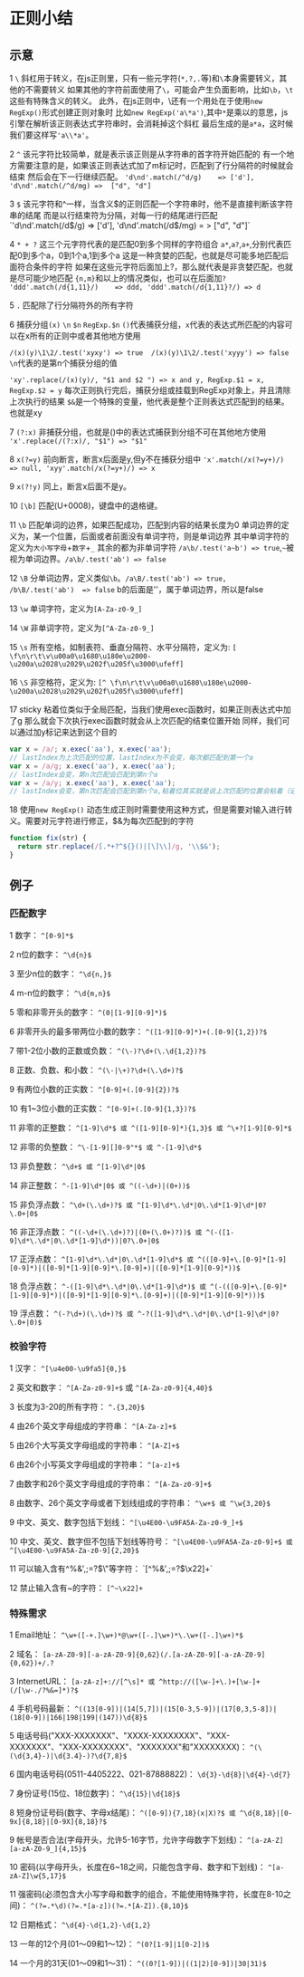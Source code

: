 # 正则小结

## 示意

1 `\`
斜杠用于转义，在js正则里，只有一些元字符(`*,?,.`等)和`\`本身需要转义，其他的不需要转义
如果其他的字符前面使用了`\`，可能会产生负面影响，比如`\b`，`\t`这些有特殊含义的转义。
此外，在js正则中，\还有一个用处在于使用`new RegExp()`形式创建正则对象时
比如`new RegExp('a\*a')`,其中`*`是乘以的意思，js引擎在解析该正则表达式字符串时，会消耗掉这个斜杠
最后生成的是`a*a`，这时候我们要这样写`'a\\*a'`。

2 `^`
该元字符比较简单，就是表示该正则是从字符串的首字符开始匹配的
有一个地方需要注意的是，如果该正则表达式加了m标记时，匹配到了行分隔符的时候就会结束
然后会在下一行继续匹配。
`'d\nd'.match(/^d/g)    => ['d'], 'd\nd'.match(/^d/mg) =>  ["d", "d"]`

3 `$`
该元字符和^一样，当含义$的正则匹配一个字符串时，他不是直接判断该字符串的结尾
而是以行结束符为分隔，对每一行的结尾进行匹配
`'d\nd'.match(/d$/g)     => ['d'], 'd\nd'.match(/d$/mg)     = > ["d", "d"]`

4 `* + ?`
这三个元字符代表的是匹配0到多个同样的字符组合
`a*`,`a?`,`a+`,分别代表匹配0到多个a，0到1个a,1到多个a
这是一种贪婪的匹配，也就是尽可能多地匹配后面符合条件的字符
如果在这些元字符后面加上?，那么就代表是非贪婪匹配，也就是尽可能少地匹配
`{n,m}`和以上的情况类似，也可以在后面加`?`
`'ddd'.match(/d{1,11}/)    => ddd, 'ddd'.match(/d{1,11}?/) => d`

5 `.`
匹配除了行分隔符外的所有字符

6 捕获分组`(x)` `\n` `$n` `RegExp.$n`
`()`代表捕获分组，`x`代表的表达式所匹配的内容可以在x所有的正则中或者其他地方使用

`/(x)(y)\1\2/.test('xyxy') => true  /(x)(y)\1\2/.test('xyyy') => false`
`\n`代表的是第n个捕获分组的值

`'xy'.replace(/(x)(y)/, "$1 and $2 ") => x and y, RegExp.$1 = x, RegExp.$2 = y`
每次正则执行完后，捕获分组或挂载到RegExp对象上，并且清除上次执行的结果
`$&`是一个特殊的变量，他代表是整个正则表达式匹配到的结果。也就是xy

7 `(?:x)`
非捕获分组，也就是()中的表达式捕获到分组不可在其他地方使用
`'x'.replace(/(?:x)/, "$1") => "$1"`

8 `x(?=y)`
前向断言，断言x后面是y,但y不在捕获分组中
`'x'.match(/x(?=y+)/) => null, 'xyy'.match(/x(?=y+)/) => x`

9 `x(?!y)`
同上，断言x后面不是y。

10 `[\b]`
匹配(U+0008)，键盘中的退格键。

11 `\b`
匹配单词的边界，如果匹配成功，匹配到内容的结果长度为0
单词边界的定义为，某一个位置，后面或者前面没有单词字符，则是单词边界
其中单词字符的定义为`大小写字母`+`数字`+`_`
其余的都为非单词字符
`/a\b/.test('a~b') => true`,`~`被视为单词边界。`/a\b/.test('ab') => false`

12 `\B`
分单词边界，定义类似`\b`。`/a\B/.test('ab') => true, /b\B/.test('ab')  => false`
b的后面是''，属于单词边界，所以是false

13 `\w`
单词字符，定义为`[A-Za-z0-9_]`

14 `\W`
非单词字符，定义为`[^A-Za-z0-9_]`

15 `\s`
所有空格，如制表符、垂直分隔符、水平分隔符，定义为:
`[ \f\n\r\t\v\u00a0\u1680\u180e\u2000-\u200a\u2028\u2029\u202f\u205f\u3000\ufeff]`

16 `\S`
非空格符，定义为:
`[^ \f\n\r\t\v\u00a0\u1680\u180e\u2000-\u200a\u2028\u2029\u202f\u205f\u3000\ufeff]`

17 sticky
粘着位类似于全局匹配，当我们使用exec函数时，如果正则表达式中加了g
那么就会下次执行exec函数时就会从上次匹配的结束位置开始
同样，我们可以通过加y标记来达到这个目的
``` js
var x = /a/; x.exec('aa'), x.exec('aa');
// lastIndex为上次匹配的位置，lastIndex为不会变，每次都匹配到第一个a
var x = /a/g; x.exec('aa'), x.exec('aa'); 
// lastIndex会变，第n次匹配会匹配到第n个a
var x = /a/y; x.exec('aa'), x.exec('aa'); 
// lastIndex会变，第n次匹配会匹配到第n个a,粘着位其实就是说上次匹配的位置会粘着（记着）
```

18 使用`new RegExp()`
动态生成正则时需要使用这种方式，但是需要对输入进行转义。需要对元字符进行修正，$&为每次匹配到的字符
```js
function fix(str) {
  return str.replace(/[.*+?^${}()|[\]\\]/g, '\\$&');
}
```

## 例子

### 匹配数字
1 数字：
`^[0-9]*$`

2 n位的数字：
`^\d{n}$`

3 至少n位的数字：
`^\d{n,}$`

4 m-n位的数字：
`^\d{m,n}$`

5 零和非零开头的数字：
`^(0|[1-9][0-9]*)$`

6 非零开头的最多带两位小数的数字：
`^([1-9][0-9]*)+(.[0-9]{1,2})?$`

7 带1-2位小数的正数或负数：
`^(\-)?\d+(\.\d{1,2})?$`

8 正数、负数、和小数：
`^(\-|\+)?\d+(\.\d+)?$`

9 有两位小数的正实数：
`^[0-9]+(.[0-9]{2})?$`

10 有1~3位小数的正实数：
`^[0-9]+(.[0-9]{1,3})?$`

11 非零的正整数：
`^[1-9]\d*$ 或 ^([1-9][0-9]*){1,3}$ 或 ^\+?[1-9][0-9]*$`

12 非零的负整数：
`^\-[1-9][]0-9"*$ 或 ^-[1-9]\d*$`

13 非负整数：
`^\d+$ 或 ^[1-9]\d*|0$`

14 非正整数：
`^-[1-9]\d*|0$ 或 ^((-\d+)|(0+))$`

15 非负浮点数：
`^\d+(\.\d+)?$ 或 ^[1-9]\d*\.\d*|0\.\d*[1-9]\d*|0?\.0+|0$`

16 非正浮点数：
`^((-\d+(\.\d+)?)|(0+(\.0+)?))$ 或 ^(-([1-9]\d*\.\d*|0\.\d*[1-9]\d*))|0?\.0+|0$`

17 正浮点数：
`^[1-9]\d*\.\d*|0\.\d*[1-9]\d*$ 或 ^(([0-9]+\.[0-9]*[1-9][0-9]*)|([0-9]*[1-9][0-9]*\.[0-9]+)|([0-9]*[1-9][0-9]*))$`

18 负浮点数：
`^-([1-9]\d*\.\d*|0\.\d*[1-9]\d*)$ 或 ^(-(([0-9]+\.[0-9]*[1-9][0-9]*)|([0-9]*[1-9][0-9]*\.[0-9]+)|([0-9]*[1-9][0-9]*)))$`

19 浮点数：
`^(-?\d+)(\.\d+)?$ 或 ^-?([1-9]\d*\.\d*|0\.\d*[1-9]\d*|0?\.0+|0)$`

### 校验字符

1 汉字：
`^[\u4e00-\u9fa5]{0,}$`

2 英文和数字：
`^[A-Za-z0-9]+$` 或 `^[A-Za-z0-9]{4,40}$`

3 长度为3-20的所有字符：
`^.{3,20}$`

4 由26个英文字母组成的字符串：
`^[A-Za-z]+$`

5 由26个大写英文字母组成的字符串：
`^[A-Z]+$`

6 由26个小写英文字母组成的字符串：
`^[a-z]+$`

7 由数字和26个英文字母组成的字符串：
`^[A-Za-z0-9]+$`

8 由数字、26个英文字母或者下划线组成的字符串：
`^\w+$ 或 ^\w{3,20}$`

9 中文、英文、数字包括下划线：
`^[\u4E00-\u9FA5A-Za-z0-9_]+$`

10 中文、英文、数字但不包括下划线等符号：
`^[\u4E00-\u9FA5A-Za-z0-9]+$ 或 ^[\u4E00-\u9FA5A-Za-z0-9]{2,20}$`

11 可以输入含有^%&',;=?$\"等字符：
`[^%&',;=?$\x22]+`

12 禁止输入含有~的字符：
`[^~\x22]+`

### 特殊需求
1 Email地址：
`^\w+([-+.]\w+)*@\w+([-.]\w+)*\.\w+([-.]\w+)*$`

2 域名：
`[a-zA-Z0-9][-a-zA-Z0-9]{0,62}(/.[a-zA-Z0-9][-a-zA-Z0-9]{0,62})+/.?`

3 InternetURL：
`[a-zA-z]+://[^\s]* 或 ^http://([\w-]+\.)+[\w-]+(/[\w-./?%&=]*)?$`

4 手机号码最新： 
`^((13[0-9])|(14[5,7])|(15[0-3,5-9])|(17[0,3,5-8])|(18[0-9])|166|198|199|(147))\d{8}$`

5 电话号码("XXX-XXXXXXX"、"XXXX-XXXXXXXX"、"XXX-XXXXXXX"、"XXX-XXXXXXXX"、"XXXXXXX"和"XXXXXXXX)：
`^(\(\d{3,4}-)|\d{3.4}-)?\d{7,8}$`

6 国内电话号码(0511-4405222、021-87888822)：
`\d{3}-\d{8}|\d{4}-\d{7}`

7 身份证号(15位、18位数字)：
`^\d{15}|\d{18}$`

8 短身份证号码(数字、字母x结尾)：
`^([0-9]){7,18}(x|X)?$ 或 ^\d{8,18}|[0-9x]{8,18}|[0-9X]{8,18}?$`

9 帐号是否合法(字母开头，允许5-16字节，允许字母数字下划线)：
`^[a-zA-Z][a-zA-Z0-9_]{4,15}$`

10 密码(以字母开头，长度在6~18之间，只能包含字母、数字和下划线)：
`^[a-zA-Z]\w{5,17}$`

11 强密码(必须包含大小写字母和数字的组合，不能使用特殊字符，长度在8-10之间)：
`^(?=.*\d)(?=.*[a-z])(?=.*[A-Z]).{8,10}$`

12 日期格式：
`^\d{4}-\d{1,2}-\d{1,2}`

13 一年的12个月(01～09和1～12)：
`^(0?[1-9]|1[0-2])$`

14 一个月的31天(01～09和1～31)：
`^((0?[1-9])|((1|2)[0-9])|30|31)$`

